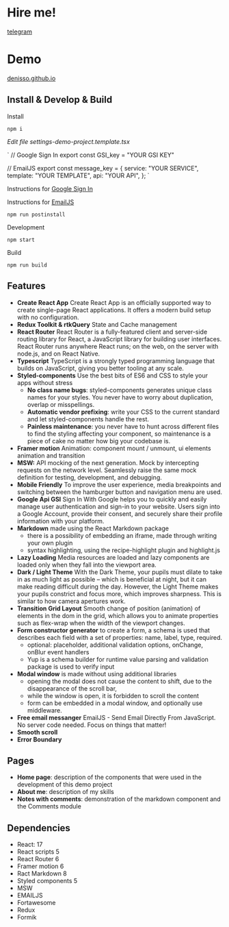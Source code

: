 # Hire me!

[telegram](https://t.me/DenisReactWebCoder)

# Demo

[denisso.github.io](https://denisso.github.io/)

## Install & Develop & Build
Install

`npm i `

*Edit file settings-demo-project.template.tsx*

`
// Google Sign In
export const GSI_key = "YOUR GSI KEY"

// EmailJS
export const message_key = {
    service: "YOUR SERVICE",
    template: "YOUR TEMPLATE",
    api: "YOUR API",
};
`

Instructions for [Google Sign In](https://developers.google.com/identity/gsi/web/guides/get-google-api-clientid)

Instructions for [EmailJS](https://www.emailjs.com/docs/)

`npm run postinstall`

Development

`npm start`

Build

`npm run build`

## Features
 - **Create React App** Create React App is an officially supported way to create single-page React applications. It offers a modern build setup with no configuration.
 - **Redux Toolkit & rtkQuery** State and Cache management
 - **React Router** React Router is a fully-featured client and server-side routing library for React, a JavaScript library for building user interfaces. React Router runs anywhere React runs; on the web, on the server with node.js, and on React Native.
 - **Typescript** TypeScript is a strongly typed programming language that builds on JavaScript, giving you better tooling at any scale.
 - **Styled-components** Use the best bits of ES6 and CSS to style your apps without stress
   - **No class name bugs**: styled-components generates unique class names for your styles. You never have to worry about duplication, overlap or misspellings.
   - **Automatic vendor prefixing**: write your CSS to the current standard and let styled-components handle the rest.
   - **Painless maintenance**: you never have to hunt across different files to find the styling affecting your component, so maintenance is a piece of cake no matter how big your codebase is.
  - **Framer motion** Animation: component mount / unmount, ui elements animation and transition
 - **MSW:**  API mocking of the next generation. Mock by intercepting requests on the network level. Seamlessly raise the same mock definition for testing, development, and debugging.
 - **Mobile Friendly** To improve the user experience, media breakpoints and switching between the hamburger button and navigation menu are used.
 - **Google Api GSI** Sign In With Google helps you to quickly and easily manage user authentication and sign-in to your website. Users sign into a Google Account, provide their consent, and securely share their profile information with your platform.
 - **Markdown** made using the React Markdown package
     - there is a possibility of embedding an iframe, made through writing your own plugin
     - syntax highlighting, using the recipe-highlight plugin and highlight.js
 - **Lazy Loading** Media resources are loaded and lazy components are loaded only when they fall into the viewport area.
 - **Dark / Light Theme** With the Dark Theme, your pupils must dilate to take in as much light as possible – which is beneficial at night, but it can make reading difficult during the day. However, the Light Theme makes your pupils constrict and focus more, which improves sharpness. This is similar to how camera apertures work.
 - **Transition Grid Layout** Smooth change of position (animation) of elements in the dom in the grid, which allows you to animate properties such as flex-wrap  when the width of the viewport changes.
 - **Form constructor generator** to create a form, a schema is used that describes each field with a set of properties: name, label, type, required. 
   - optional: placeholder, additional validation options, onChange, onBlur event handlers
   - Yup is a schema builder for runtime value parsing and validation package is used to verify input
- **Modal window** is made without using additional libraries
   - opening the modal does not cause the content to shift, due to the disappearance of the scroll bar,
   - while the window is open, it is forbidden to scroll the content
   - form can be embedded in a modal window, and optionally use middleware.
- **Free email messanger** EmailJS - Send Email Directly From JavaScript. No server code needed. Focus on things that matter!
 - **Smooth scroll**
 - **Error Boundary**

## Pages
- **Home page**: description of the components that were used in the development of this demo project
- **About me**: description of my skills
- **Notes with comments**: demonstration of the markdown component and the Comments module

## Dependencies
-  React: 17
-  React scripts 5
-  React Router 6
-  Framer motion 6
-  Ract Markdown 8
-  Styled components 5
-  MSW
-  EMAILJS
-  Fortawesome
-  Redux
-  Formik
